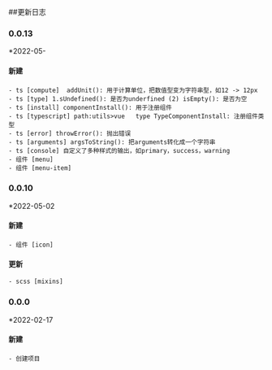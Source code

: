 ##更新日志
### 0.0.13

*2022-05-
#### 新建
    - ts [compute]  addUnit(): 用于计算单位，把数值型变为字符串型，如12 -> 12px
    - ts [type] 1.sUndefined(): 是否为underfined (2) isEmpty(): 是否为空
    - ts [install] componentInstall(): 用于注册组件
    - ts [typescript] path:utils>vue   type TypeComponentInstall: 注册组件类型
    - ts [error] throwError(): 抛出错误
    - ts [arguments] argsToString(): 把arguments转化成一个字符串
    - ts [console] 自定义了多种样式的输出，如primary，success，warning
    - 组件 [menu]
    - 组件 [menu-item]

### 0.0.10

*2022-05-02
#### 新建
    - 组件 [icon] 
#### 更新   
    - scss [mixins] 

### 0.0.0

*2022-02-17
#### 新建
    - 创建项目
